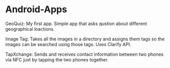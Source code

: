 # Android-Apps

GeoQuiz:
My first app. Simple app that asks qustion about different geographical loactions.

Image Tag:
Takes all the images in a directory and assigns them tags so the images can be searched using those tags. Uses Clarify API.

TapXchange:
Sends and receives contact information between two phones via NFC just by tapping the two phones together.

